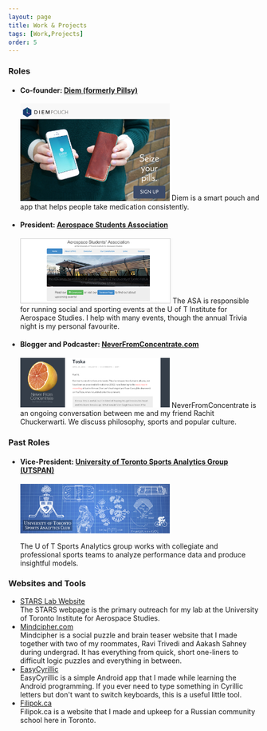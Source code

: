 ```yaml
---
layout: page
title: Work & Projects
tags: [Work,Projects]
order: 5
---
```


<h3>Roles</h3>
<ul>
	<li>
	<h4>Co-founder: <a href="http://diempouch.com">Diem (formerly Pillsy)</a> </h4>
	<img src='/assets/diem.png' width='300px'/>
	Diem is a smart pouch and app that helps people take medication consistently.
	</li>
	<li><h4>President: <a href="http://arrow.utias.utoronto.ca/~asa/index.html">Aerospace Students Association</a> </h4>
	<img src='/assets/ASA.png' width='300px' style='border:1px solid #ccc;'/>
	The ASA is responsible for running social and sporting events at the U of T Institute for Aerospace Studies. I help with many events, though the annual Trivia night is my personal favourite.
	</li>
	<li><h4> Blogger and Podcaster: <a href="http://neverfromconcentrate.com">NeverFromConcentrate.com</a> </h4>
	<img src='/assets/NFC.png' width='300px'/>
	NeverFromConcentrate is an ongoing conversation between me and my friend Rachit Chuckerwarti. We discuss philosophy, sports and popular culture.
	</li>
</ul>

<h3>Past Roles</h3>
<ul>
<li><h4>Vice-President: <a href="http://sportsanalytics.sa.utoronto.ca/">University of Toronto Sports Analytics Group (UTSPAN)</a> </h4>
<img src='/assets/UTSPAN.png' width='300px'/>

The U of T Sports Analytics group works with collegiate and professional sports teams to analyze performance data and produce insightful models.
</li>
</ul>

<h3>Websites and Tools</h3>
<ul>
	<li><a href="http://stars.utias.utoronto.ca">STARS Lab Website</a> <br/>
	The STARS webpage is the primary outreach for my lab at the University of Toronto Institute for Aerospace Studies.
</li>
<li><a href="http://mindcipher.com">Mindcipher.com</a> <br/>
	Mindcipher is a social puzzle and brain teaser website that I made together with two of my roommates, Ravi Trivedi and Aakash Sahney during undergrad. It has everything from quick, short one-liners to difficult logic puzzles and everything in between.
</li>
<li><a href="https://play.google.com/store/apps/details?id=com.valper.easycyrillic&hl=en">EasyCyrillic</a><br/>
EasyCyrillic is a simple Android app that I made while learning the Android programming. If you ever need to type something in Cyrillic letters but don't want
to switch keyboards, this is a useful little tool.
</li>
<li><a href="http://filipok.ca"> Filipok.ca</a> <br/>
Filipok.ca is a website that I made and upkeep for a Russian community school here in Toronto.</li>

</ul>
